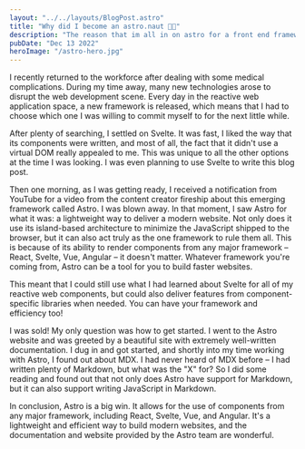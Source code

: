 ```yaml
---
layout: "../../layouts/BlogPost.astro"
title: "Why did I become an astro.naut 🧑‍🚀"
description: "The reason that im all in on astro for a front end framework."
pubDate: "Dec 13 2022"
heroImage: "/astro-hero.jpg"
---
```

I recently returned to the workforce after dealing with some medical complications. During my time away, many new technologies arose to disrupt the web development scene. Every day in the reactive web application space, a new framework is released, which means that I had to choose which one I was willing to commit myself to for the next little while.

After plenty of searching, I settled on Svelte. It was fast, I liked the way that its components were written, and most of all, the fact that it didn't use a virtual DOM really appealed to me. This was unique to all the other options at the time I was looking. I was even planning to use Svelte to write this blog post.

Then one morning, as I was getting ready, I received a notification from YouTube for a video from the content creator fireship about this emerging framework called Astro. I was blown away. In that moment, I saw Astro for what it was: a lightweight way to deliver a modern website. Not only does it use its island-based architecture to minimize the JavaScript shipped to the browser, but it can also act truly as the one framework to rule them all. This is because of its ability to render components from any major framework – React, Svelte, Vue, Angular – it doesn't matter. Whatever framework you're coming from, Astro can be a tool for you to build faster websites.

This meant that I could still use what I had learned about Svelte for all of my reactive web components, but could also deliver features from component-specific libraries when needed. You can have your framework and efficiency too!

I was sold! My only question was how to get started. I went to the Astro website and was greeted by a beautiful site with extremely well-written documentation. I dug in and got started, and shortly into my time working with Astro, I found out about MDX. I had never heard of MDX before – I had written plenty of Markdown, but what was the "X" for? So I did some reading and found out that not only does Astro have support for Markdown, but it can also support writing JavaScript in Markdown.

In conclusion, Astro is a big win. It allows for the use of components from any major framework, including React, Svelte, Vue, and Angular. It's a lightweight and efficient way to build modern websites, and the documentation and website provided by the Astro team are wonderful.